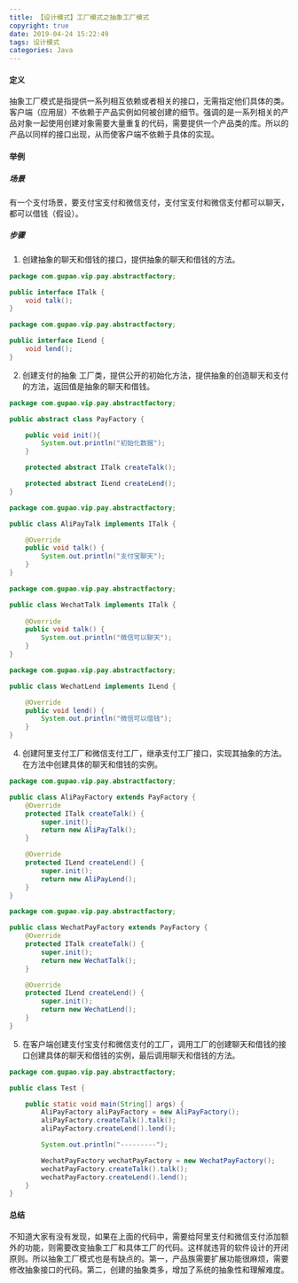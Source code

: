 ```yaml
---
title: 【设计模式】工厂模式之抽象工厂模式
copyright: true
date: 2019-04-24 15:22:49
tags: 设计模式
categories: Java
---
```


#### 定义

抽象工厂模式是指提供一系列相互依赖或者相关的接口，无需指定他们具体的类。客户端（应用层）不依赖于产品实例如何被创建的细节。强调的是一系列相关的产品对象一起使用创建对象需要大量重复的代码，需要提供一个产品类的库。所以的产品以同样的接口出现，从而使客户端不依赖于具体的实现。

#### 举例

##### 场景

有一个支付场景，要支付宝支付和微信支付，支付宝支付和微信支付都可以聊天，都可以借钱（假设）。

<!-- more -->

#####  步骤

1. 创建抽象的聊天和借钱的接口，提供抽象的聊天和借钱的方法。

```java
package com.gupao.vip.pay.abstractfactory;

public interface ITalk {
    void talk();
}
```

```java
package com.gupao.vip.pay.abstractfactory;

public interface ILend {
    void lend();
}
```

2. 创建支付的抽象 工厂类，提供公开的初始化方法，提供抽象的创造聊天和支付的方法，返回值是抽象的聊天和借钱。

```java
package com.gupao.vip.pay.abstractfactory;

public abstract class PayFactory {

    public void init(){
        System.out.println("初始化数据");
    }

    protected abstract ITalk createTalk();

    protected abstract ILend createLend();
}
```

```java
package com.gupao.vip.pay.abstractfactory;

public class AliPayTalk implements ITalk {

    @Override
    public void talk() {
        System.out.println("支付宝聊天");
    }
}
```

```java
package com.gupao.vip.pay.abstractfactory;

public class WechatTalk implements ITalk {
    
    @Override
    public void talk() {
        System.out.println("微信可以聊天");
    }
}
```

```java
package com.gupao.vip.pay.abstractfactory;

public class WechatLend implements ILend {

    @Override
    public void lend() {
        System.out.println("微信可以借钱");
    }
}
```

4. 创建阿里支付工厂和微信支付工厂，继承支付工厂接口，实现其抽象的方法。在方法中创建具体的聊天和借钱的实例。

```java
package com.gupao.vip.pay.abstractfactory;

public class AliPayFactory extends PayFactory {
    @Override
    protected ITalk createTalk() {
        super.init();
        return new AliPayTalk();
    }

    @Override
    protected ILend createLend() {
        super.init();
        return new AliPayLend();
    }
}
```

```java
package com.gupao.vip.pay.abstractfactory;

public class WechatPayFactory extends PayFactory {
    @Override
    protected ITalk createTalk() {
        super.init();
        return new WechatTalk();
    }

    @Override
    protected ILend createLend() {
        super.init();
        return new WechatLend();
    }
}
```

5. 在客户端创建支付宝支付和微信支付的工厂，调用工厂的创建聊天和借钱的接口创建具体的聊天和借钱的实例，最后调用聊天和借钱的方法。

```java
package com.gupao.vip.pay.abstractfactory;

public class Test {

    public static void main(String[] args) {
        AliPayFactory aliPayFactory = new AliPayFactory();
        aliPayFactory.createTalk().talk();
        aliPayFactory.createLend().lend();

        System.out.println("---------");

        WechatPayFactory wechatPayFactory = new WechatPayFactory();
        wechatPayFactory.createTalk().talk();
        wechatPayFactory.createLend().lend();
    }
}
```

#### 总结

不知道大家有没有发现，如果在上面的代码中，需要给阿里支付和微信支付添加额外的功能，则需要改变抽象工厂和具体工厂的代码。这样就违背的软件设计的开闭原则。所以抽象工厂模式也是有缺点的。第一，产品族需要扩展功能很麻烦，需要修改抽象接口的代码。第二，创建的抽象类多，增加了系统的抽象性和理解难度。